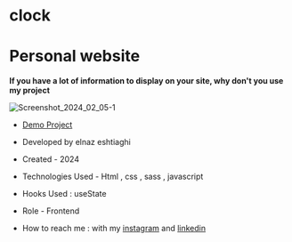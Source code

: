# clock

# Personal website
**If you have a lot of information to display on your site, why don't you use my project**


![Screenshot_2024_02_05-1](https://github.com/elnaz-eshtiaghi/clock/assets/146030206/544dfd46-619b-4dc6-bf89-6a974f072137)

- [Demo Project]( https://elnaz-eshtiaghi.github.io/clock/)

- Developed by elnaz eshtiaghi

- Created - 2024

- Technologies Used - Html , css , sass , javascript

- Hooks Used : useState 

- Role - Frontend

- How to reach me : with my [instagram](https://www.instagram.com/elnaz_eshtiaghi) and [linkedin](https://www.linkedin.com/in/elnaz-eshtiaghi-936832290/)
